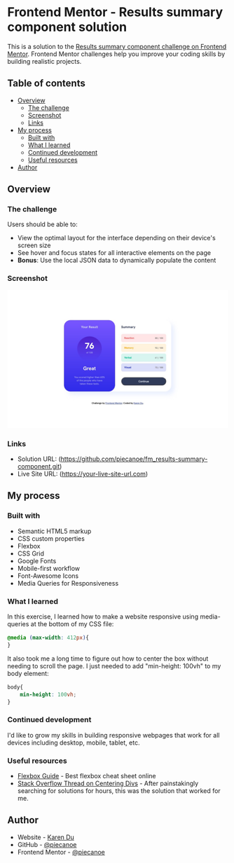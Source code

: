# Frontend Mentor - Results summary component solution

This is a solution to the [Results summary component challenge on Frontend Mentor](https://www.frontendmentor.io/challenges/results-summary-component-CE_K6s0maV). Frontend Mentor challenges help you improve your coding skills by building realistic projects. 

## Table of contents

- [Overview](#overview)
  - [The challenge](#the-challenge)
  - [Screenshot](#screenshot)
  - [Links](#links)
- [My process](#my-process)
  - [Built with](#built-with)
  - [What I learned](#what-i-learned)
  - [Continued development](#continued-development)
  - [Useful resources](#useful-resources)
- [Author](#author)

## Overview

### The challenge

Users should be able to:

- View the optimal layout for the interface depending on their device's screen size
- See hover and focus states for all interactive elements on the page
- **Bonus**: Use the local JSON data to dynamically populate the content

### Screenshot

![](./solution/screenshot.jpg)

### Links

- Solution URL: (https://github.com/piecanoe/fm_results-summary-component.git)
- Live Site URL: (https://your-live-site-url.com)

## My process

### Built with

- Semantic HTML5 markup
- CSS custom properties
- Flexbox
- CSS Grid
- Google Fonts
- Mobile-first workflow
- Font-Awesome Icons
- Media Queries for Responsiveness

### What I learned

In this exercise, I learned how to make a website responsive using media-queries at the bottom of my CSS file:

```css
@media (max-width: 412px){
}
```
It also took me a long time to figure out how to center the box without needing to scroll the page. I just needed to add "min-height: 100vh" to my body element:

```css
body{
    min-height: 100vh;
}
```

### Continued development

I'd like to grow my skills in building responsive webpages that work for all devices including desktop, mobile, tablet, etc.

### Useful resources

- [Flexbox Guide](https://css-tricks.com/snippets/css/a-guide-to-flexbox/) - Best flexbox cheat sheet online
- [Stack Overflow Thread on Centering Divs](https://stackoverflow.com/questions/52485824/how-to-make-a-div-max-height-equal-to-the-screen-height#:~:text=You%20can%20set%20max%2Dheight,100%25%20of%20the%20viewport's%20height.&text=Also%20note%20that%20max%2Dheight,use%20height%20or%20min%2Dheight%20.) - After painstakingly searching for solutions for hours, this was the solution that worked for me.

## Author

- Website - [Karen Du](https://karendu.netlify.app/)
- GitHub - [@piecanoe](@piecanoe)
- Frontend Mentor - [@piecanoe](https://www.frontendmentor.io/profile/piecanoe)
